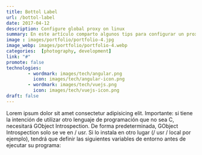 ```yaml
---
title: Bottol Label
url: /bottol-label
date: 2017-04-12
description: Configure global proxy on linux
summary: En este artículo comparto algunos tips para configurar un proxy global en sistemas operativos GNU/Linux
image : images/portfolio/portfolio-4.jpg
image_webp: images/portfolio/portfolio-4.webp
categories:  [photography, development]
link: "#"
promote: false
technologies:
        - wordmark: images/tech/angular.png
          icon: images/tech/angular-icon.png
        - wordmark: images/tech/vuejs.png
          icon: images/tech/vuejs-icon.png
draft: false
---
```


Lorem ipsum dolor sit amet consectetur adipisicing elit. Importante: si tiene la intención de utilizar otro lenguaje de programación que no sea C, necesitará GObject Introspection. De forma predeterminada, GObject Introspection solo se ve en / usr. Si lo instala en otro lugar (/ usr / local por ejemplo), tendrá que definir las siguientes variables de entorno antes de ejecutar su programa:
